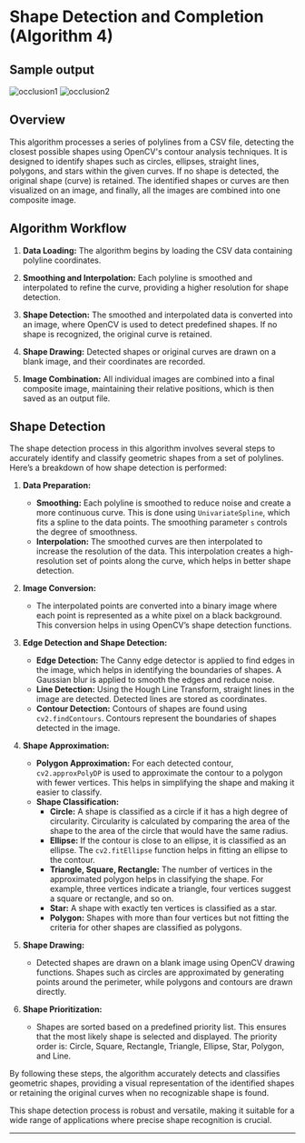 # Shape Detection and Completion (Algorithm 4)

## Sample output
![occlusion1](../outputs/algo4/occlusion1.png)
![occlusion2](../outputs/algo4/occlusion2.png)


## Overview

This algorithm processes a series of polylines from a CSV file, detecting the closest possible shapes using OpenCV's contour analysis techniques. It is designed to identify shapes such as circles, ellipses, straight lines, polygons, and stars within the given curves. If no shape is detected, the original shape (curve) is retained. The identified shapes or curves are then visualized on an image, and finally, all the images are combined into one composite image.


## Algorithm Workflow

1. **Data Loading:** The algorithm begins by loading the CSV data containing polyline coordinates.
  
2. **Smoothing and Interpolation:** Each polyline is smoothed and interpolated to refine the curve, providing a higher resolution for shape detection.

3. **Shape Detection:** The smoothed and interpolated data is converted into an image, where OpenCV is used to detect predefined shapes. If no shape is recognized, the original curve is retained.

4. **Shape Drawing:** Detected shapes or original curves are drawn on a blank image, and their coordinates are recorded.

5. **Image Combination:** All individual images are combined into a final composite image, maintaining their relative positions, which is then saved as an output file.

## Shape Detection

The shape detection process in this algorithm involves several steps to accurately identify and classify geometric shapes from a set of polylines. Here’s a breakdown of how shape detection is performed:

1. **Data Preparation:**
   - **Smoothing:** Each polyline is smoothed to reduce noise and create a more continuous curve. This is done using `UnivariateSpline`, which fits a spline to the data points. The smoothing parameter `s` controls the degree of smoothness.
   - **Interpolation:** The smoothed curves are then interpolated to increase the resolution of the data. This interpolation creates a high-resolution set of points along the curve, which helps in better shape detection.

2. **Image Conversion:**
   - The interpolated points are converted into a binary image where each point is represented as a white pixel on a black background. This conversion helps in using OpenCV’s shape detection functions.

3. **Edge Detection and Shape Detection:**
   - **Edge Detection:** The Canny edge detector is applied to find edges in the image, which helps in identifying the boundaries of shapes. A Gaussian blur is applied to smooth the edges and reduce noise.
   - **Line Detection:** Using the Hough Line Transform, straight lines in the image are detected. Detected lines are stored as coordinates.
   - **Contour Detection:** Contours of shapes are found using `cv2.findContours`. Contours represent the boundaries of shapes detected in the image.
   
4. **Shape Approximation:**
   - **Polygon Approximation:** For each detected contour, `cv2.approxPolyDP` is used to approximate the contour to a polygon with fewer vertices. This helps in simplifying the shape and making it easier to classify.
   - **Shape Classification:**
     - **Circle:** A shape is classified as a circle if it has a high degree of circularity. Circularity is calculated by comparing the area of the shape to the area of the circle that would have the same radius.
     - **Ellipse:** If the contour is close to an ellipse, it is classified as an ellipse. The `cv2.fitEllipse` function helps in fitting an ellipse to the contour.
     - **Triangle, Square, Rectangle:** The number of vertices in the approximated polygon helps in classifying the shape. For example, three vertices indicate a triangle, four vertices suggest a square or rectangle, and so on.
     - **Star:** A shape with exactly ten vertices is classified as a star.
     - **Polygon:** Shapes with more than four vertices but not fitting the criteria for other shapes are classified as polygons.

5. **Shape Drawing:**
   - Detected shapes are drawn on a blank image using OpenCV drawing functions. Shapes such as circles are approximated by generating points around the perimeter, while polygons and contours are drawn directly.

6. **Shape Prioritization:**
   - Shapes are sorted based on a predefined priority list. This ensures that the most likely shape is selected and displayed. The priority order is: Circle, Square, Rectangle, Triangle, Ellipse, Star, Polygon, and Line.

By following these steps, the algorithm accurately detects and classifies geometric shapes, providing a visual representation of the identified shapes or retaining the original curves when no recognizable shape is found.

This shape detection process is robust and versatile, making it suitable for a wide range of applications where precise shape recognition is crucial.

---
